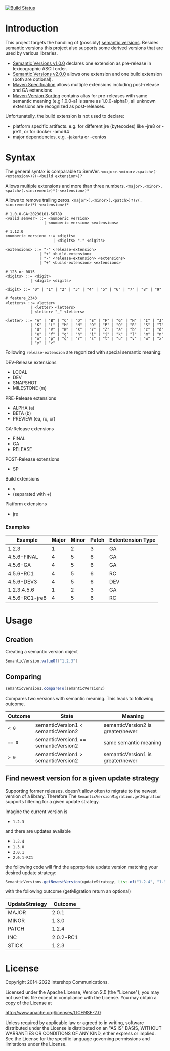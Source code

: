 [![Build Status](https://github.com/IntershopCommunicationsAG/sementic-version/actions/workflows/build.yml/badge.svg)](https://github.com/IntershopCommunicationsAG/sementic-version/actions/workflows/build.yml)

# Introduction

This project targets the handling of (possibly) [semantic versions](https://semver.org/). Besides semantic versions this project also supports some derived versions that are used by various libraries.
* [Semantic Versions v1.0.0](https://semver.org/spec/v1.0.0.html) declares one extension as pre-release in lexicographic ASCII order.
* [Semantic Versions v2.0.0](https://semver.org/spec/v2.0.0.html) allows one extension and one build extension (both are optional).
* [Maven Specification](https://maven.apache.org/pom.html#Version_Order_Specification) allows multiple extensions including post-release and GA extensions
* [Maven Version Sorting](https://maven.apache.org/ref/3.8.5/maven-artifact/apidocs/org/apache/maven/artifact/versioning/ComparableVersion.html) contains alias for pre-releases with same semantic meaning (e.g 1.0.0-a1 is same as 1.0.0-alpha1), all unknown extensions are recognized as post-releases.

Unfortunatelly, the build extension is not used to declare:
* platform specific artifacts. e.g. for different jre (bytecodes) like -jre8 or -jre11, or for docker -amd64
* major dependencies, e.g. -jakarta or -centos

# Syntax

The general syntax is comparable to SemVer.
`<major>.<minor>.<patch>(-<extension>)?(+<build extension>)?`

Allows multiple extensions and more than three numbers.
`<major>.<minor>.<patch>(.<increment>)*(-<extension>)*`

Allows to remove trailing zeros.
`<major>(.<minor>(.<patch>)?)?(.<increment>)*(-<extension>)*`

```
# 1.0.0-GA+20230101-56789
<valid semver> ::= <numberic version>
                 | <numberic version> <extensions>

# 1.12.0
<numberic version> ::= <digits>
                     | <digits> "." <digits>

<extensions> ::= "-" <release-extension>
               | "+" <build-extension>
               | "-" <release-extension> <extensions>
               | "+" <build-extension> <extensions>

# 123 or 0815
<digits> ::= <digit>
           | <digit> <digits>

<digit> ::= "0" | "1" | "2" | "3" | "4" | "5" | "6" | "7" | "8" | "9"

# feature_2343
<letters> ::= <letter>
           | <letter> <letters>
           | <letter> "_" <letters>

<letter> ::= "A" | "B" | "C" | "D" | "E" | "F" | "G" | "H" | "I" | "J"
           | "K" | "L" | "M" | "N" | "O" | "P" | "Q" | "R" | "S" | "T"
           | "U" | "V" | "W" | "X" | "Y" | "Z" | "a" | "b" | "c" | "d"
           | "e" | "f" | "g" | "h" | "i" | "j" | "k" | "l" | "m" | "n"
           | "o" | "p" | "q" | "r" | "s" | "t" | "u" | "v" | "w" | "x"
           | "y" | "z"
```

Following `release-extension` are regonized with special semantic meaning:

DEV-Release extensions
  * LOCAL
  * DEV
  * SNAPSHOT
  * MILESTONE (m)

PRE-Release extensions
  * ALPHA (a)
  * BETA (b)
  * PREVIEW (ea, rc, cr)

GA-Release extensions
  * FINAL
  * GA
  * RELEASE

POST-Release extensions
  * SP

Build extensions
  * v
  * (separated with +)

Platform extensions
  * jre

### Examples

| Example     | Major | Minor | Patch | Extentension Type |
|-------------|-------|-------|-------|----------------|
| 1.2.3       | 1     | 2     | 3     | GA             |
| 4.5.6-FINAL | 4     | 5     | 6     | GA             |
| 4.5.6-GA    | 4     | 5     | 6     | GA             |
| 4.5.6-RC1   | 4     | 5     | 6     | RC             |
| 4.5.6-DEV3  | 4     | 5     | 6     | DEV            |
| 1.2.3.4.5.6 | 1     | 2     | 3     | GA             |
| 4.5.6-RC1-jre8 | 4  | 5     | 6     | RC             |

# Usage
## Creation

Creating a semantic version object
```java
SemanticVersion.valueOf("1.2.3")
```


## Comparing
```java
semanticVersion1.compareTo(semanticVersion2)
```

Compares two versions with semantic meaning. This leads to following outcome.

| Outcome | State                                | Meaning |
|---------|--------------------------------------|---------|
| `< 0`   | semanticVersion1 < semanticVersion2  | semanticVersion2 is greater/newer |
| `== 0`  | semanticVersion1 == semanticVersion2 | same semantic meaning |
| `> 0`   | semanticVersion1 > semanticVersion2  | semanticVersion1 is greater/newer |

## Find newest version for a given update strategy
Supporting former releases, doesn't allow often to migrate to the newest version of a library. Therefore
The `SemanticVersionMigration.getMigration` supports filtering for a given update strategy.

Imagine the current version is
 * `1.2.3`

and there are updates available
 * `1.2.4`
 * `1.3.0`
 * `2.0.1`
 * `2.0.1-RC1`

the following code will find the appropriate update version matching your desired update strategy:
```java
SemanticVersions.getNewestVersion(updateStrategy, List.of("1.2.4", "1.3.0", "2.0.1", "2.0.2-RC1"), "1.2.3")
```

with the following outcome (getMigration return an optional)

| UpdateStrategy | Outcome   |
|----------------|-----------|
| MAJOR          | 2.0.1     |
| MINOR          | 1.3.0     |
| PATCH          | 1.2.4     |
| INC            | 2.0.2-RC1 |
| STICK          | 1.2.3     |

# License

Copyright 2014-2022 Intershop Communications.

Licensed under the Apache License, Version 2.0 (the "License"); you may not use this file except in compliance with the License. You may obtain a copy of the License at

http://www.apache.org/licenses/LICENSE-2.0

Unless required by applicable law or agreed to in writing, software distributed under the License is distributed on an "AS IS" BASIS, WITHOUT WARRANTIES OR CONDITIONS OF ANY KIND, either express or implied. See the License for the specific language governing permissions and limitations under the License.
